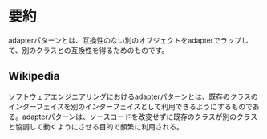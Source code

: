 # 要約
adapterパターンとは、互換性のない別のオブジェクトをadapterでラップして、別のクラスとの互換性を得るためのものです。

## Wikipedia
ソフトウェアエンジニアリングにおけるadapterパターンとは、既存のクラスのインターフェイスを別のインターフェイスとして利用できるようにするものである。adapterパターンは、ソースコードを改変せずに既存のクラスが別のクラスと協調して動くようにさせる目的で頻繁に利用される。
